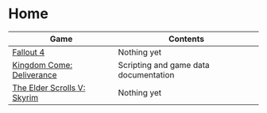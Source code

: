 <!-- TITLE: Home -->
<!-- SUBTITLE: Back home to where it all began... -->

# Home
Game | Contents
--- | ---
[Fallout 4](fallout4) | Nothing yet
[Kingdom Come: Deliverance](kingdomcome) | Scripting and game data documentation
[The Elder Scrolls V: Skyrim](skyrim) | Nothing yet